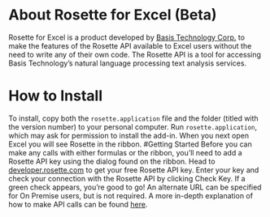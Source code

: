 # About Rosette for Excel (Beta)
Rosette for Excel is a product developed by [Basis Technology Corp.](basistech.com) to make the features of the Rosette API available to Excel users without the need to write any of their own code. The Rosette API is a tool for accessing Basis Technology’s natural language processing text analysis services. 
# How to Install  
To install, copy both the `rosette.application` file and the folder (titled with the version number) to your personal computer. Run `rosette.application`, which may ask for permission to install the add-in. When you next open Excel you will see Rosette in the ribbon. 
#Getting Started
Before you can make any calls with either formulas or the ribbon, you’ll need to add a Rosette API key using the dialog found on the ribbon. Head to [developer.rosette.com](developer.rosette.com) to get your free Rosette API key. Enter your key and check your connection with the Rosette API by clicking Check Key. If a green check appears, you’re good to go! An alternate URL can be specified for On Premise users, but is not required. A more in-depth explanation of how to make API calls can be found [here](UseInfo.md).
